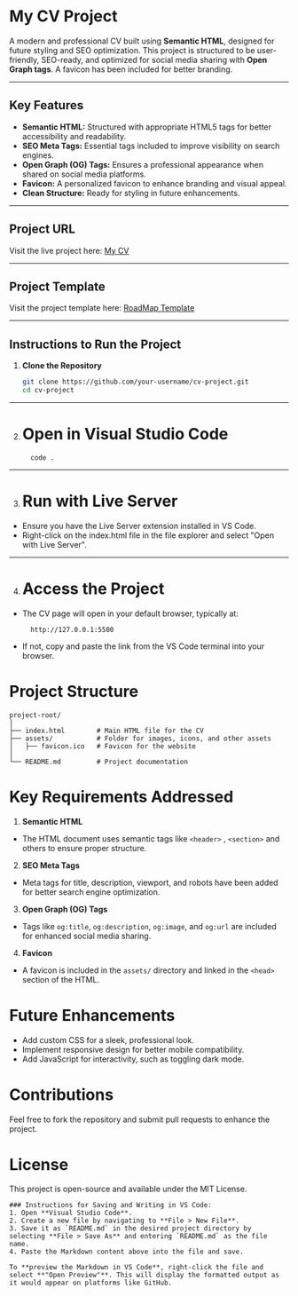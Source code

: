 # **My CV Project**

A modern and professional CV built using **Semantic HTML**, designed for future styling and SEO optimization. This project is structured to be user-friendly, SEO-ready, and optimized for social media sharing with **Open Graph tags**. A favicon has been included for better branding.

---

## **Key Features**
- **Semantic HTML:** Structured with appropriate HTML5 tags for better accessibility and readability.
- **SEO Meta Tags:** Essential tags included to improve visibility on search engines.
- **Open Graph (OG) Tags:** Ensures a professional appearance when shared on social media platforms.
- **Favicon:** A personalized favicon to enhance branding and visual appeal.
- **Clean Structure:** Ready for styling in future enhancements.

---

## **Project URL**
Visit the live project here: [My CV](https://shabiblac.github.io/SHENANIGANS/)

---

## **Project Template**
Visit the project template here: [RoadMap Template](https://roadmap.sh/projects/single-page-cv)

---

## **Instructions to Run the Project**

1. **Clone the Repository**
   ```bash
   git clone https://github.com/your-username/cv-project.git
   cd cv-project
---

2. # Open in Visual Studio Code
         code .
---

3. # Run with Live Server 
- Ensure you have the Live Server extension installed in VS Code.
- Right-click on the index.html file in the file explorer and select "Open with Live Server".

---

4. # Access the Project
- The CV page will open in your default browser, typically at:

        http://127.0.0.1:5500

- If not, copy and paste the link from the VS Code terminal into your browser.

# Project Structure

    project-root/
    │
    ├── index.html        # Main HTML file for the CV
    ├── assets/           # Folder for images, icons, and other assets
    │   ├── favicon.ico   # Favicon for the website
    │
    └── README.md         # Project documentation
# Key Requirements Addressed
1. **Semantic HTML**

- The HTML document uses semantic tags like `<header>` , `<section>` and others to ensure proper structure.

2. **SEO Meta Tags**

- Meta tags for title, description, viewport, and robots have been added for better search engine optimization.

3. **Open Graph (OG) Tags**

- Tags like `og:title`, `og:description`, `og:image`, and `og:url` are included for enhanced social media sharing.

4. **Favicon**

- A favicon is included in the `assets/` directory and linked in the `<head> `section of the HTML.

# Future Enhancements
- Add custom CSS for a sleek, professional look.
- Implement responsive design for better mobile compatibility.
- Add JavaScript for interactivity, such as toggling dark mode.

# Contributions
Feel free to fork the repository and submit pull requests to enhance the project.

# License
This project is open-source and available under the MIT License.


    ### Instructions for Saving and Writing in VS Code:
    1. Open **Visual Studio Code**.
    2. Create a new file by navigating to **File > New File**.
    3. Save it as `README.md` in the desired project directory by selecting **File > Save As** and entering `README.md` as the file name.
    4. Paste the Markdown content above into the file and save.

    To **preview the Markdown in VS Code**, right-click the file and select **"Open Preview"**. This will display the formatted output as it would appear on platforms like GitHub.